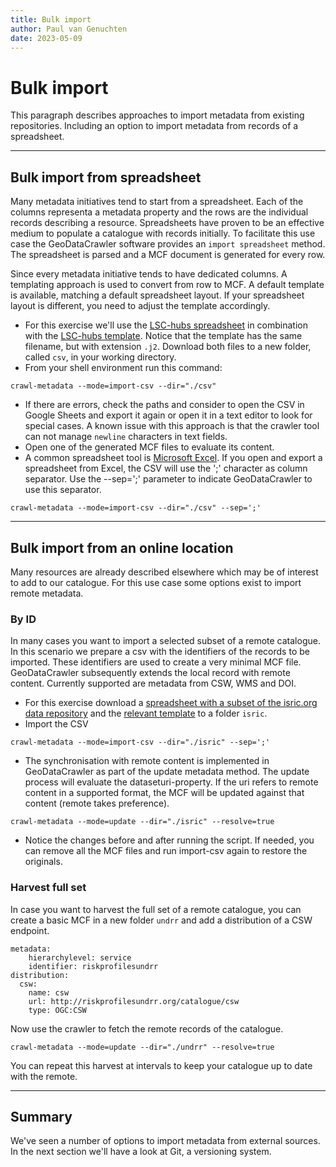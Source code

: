 ```yaml
---
title: Bulk import
author: Paul van Genuchten
date: 2023-05-09
---
```


# Bulk import

This paragraph describes approaches to import metadata from existing repositories. Including an option to import metadata from records of a spreadsheet.

---

## Bulk import from spreadsheet

Many metadata initiatives tend to start from a spreadsheet. Each of the columns representa a metadata property and the rows are the individual records describing a resource. Spreadsheets have proven to be an effective medium to populate a catalogue with records initially. To facilitate this use case the GeoDataCrawler software provides an `import spreadsheet` method. The spreadsheet is parsed and a MCF document is generated for every row.

Since every metadata initiative tends to have dedicated columns. A templating approach is used to convert from row to MCF. A default template is available, matching a default spreadsheet layout. If your spreadsheet layout is different, you need to adjust the template accordingly. 

- For this exercise we'll use the [LSC-hubs spreadsheet](https://github.com/lsc-hubs/kenya-catalogue/blob/main/portals/KE/LSC/index.csv) in combination with the [LSC-hubs template](https://github.com/lsc-hubs/kenya-catalogue/blob/main/portals/KE/LSC/index.j2). Notice that the template has the same filename, but with extension `.j2`. Download both files to a new folder, called `csv`, in your working directory.
- From your shell environment run this command:

```
crawl-metadata --mode=import-csv --dir="./csv"
```

- If there are errors, check the paths and consider to open the CSV in Google Sheets and export it again or open it in a text editor to look for special cases. A known issue with this approach is that the crawler tool can not manage `newline` characters in text fields.
- Open one of the generated MCF files to evaluate its content.
- A common spreadsheet tool is [Microsoft Excel](https://www.microsoft.com/en-gb/microsoft-365/excel). If you open and export a spreadsheet from Excel, the CSV will use the ';' character as column separator. Use the --sep=';' parameter to indicate GeoDataCrawler to use this separator.

```
crawl-metadata --mode=import-csv --dir="./csv" --sep=';'
```

---

## Bulk import from an online location

Many resources are already described elsewhere which may be of interest to add to our catalogue. For this use case some options exist to import remote metadata. 

### By ID

In many cases you want to import a selected subset of a remote catalogue. In this scenario we prepare a csv with the identifiers of the records to be imported. These identifiers are used to create a very minimal MCF file. GeoDataCrawler subsequently extends the local record with remote content. Currently supported are metadata from CSW, WMS and DOI.

- For this exercise download a [spreadsheet with a subset of the isric.org data repository](https://git.wur.nl/isric/lsc-hubs/kenya-hub/-/raw/kenya/portals/Global/data.isric.org/datasets.csv?inline=false) and the [relevant template](https://git.wur.nl/isric/lsc-hubs/kenya-hub/-/raw/kenya/portals/Global/data.isric.org/datasets.j2?inline=false) to a folder `isric`.
- Import the CSV

```
crawl-metadata --mode=import-csv --dir="./isric" --sep=';'
```

- The synchronisation with remote content is implemented in GeoDataCrawler as part of the update metadata method. The update process will evaluate the dataseturi-property. If the uri refers to remote content in a supported format, the MCF will be updated against that content (remote takes preference).

```
crawl-metadata --mode=update --dir="./isric" --resolve=true
```

- Notice the changes before and after running the script. If needed, you can remove all the MCF files and run import-csv again to restore the originals.

### Harvest full set

In case you want to harvest the full set of a remote catalogue, you can create a basic MCF in a new folder `undrr` and add a distribution of a CSW endpoint.

```
metadata:
    hierarchylevel: service
    identifier: riskprofilesundrr
distribution:
  csw:
    name: csw
    url: http://riskprofilesundrr.org/catalogue/csw
    type: OGC:CSW
```

Now use the crawler to fetch the remote records of the catalogue.

```
crawl-metadata --mode=update --dir="./undrr" --resolve=true
```

You can repeat this harvest at intervals to keep your catalogue up to date with the remote.


---

## Summary

We've seen a number of options to import metadata from external sources. In the next section we'll have a look at Git, a versioning system.